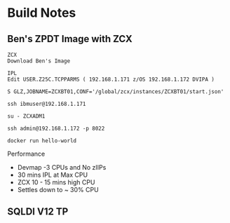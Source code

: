 # Build Notes

## Ben's ZPDT Image with ZCX 

```
ZCX
Download Ben's Image

IPL
Edit USER.Z25C.TCPPARMS ( 192.168.1.171 z/OS 192.168.1.172 DVIPA )

S GLZ,JOBNAME=ZCXBT01,CONF='/global/zcx/instances/ZCXBT01/start.json' 

ssh ibmuser@192.168.1.171

su - ZCXADM1

ssh admin@192.168.1.172 -p 8022

docker run hello-world 
```

Performance

* Devmap -3 CPUs and No zIIPs
* 30 mins IPL at Max CPU 
* ZCX 10 - 15 mins high CPU
* Settles down to ~ 30% CPU

## SQLDI V12 TP 



